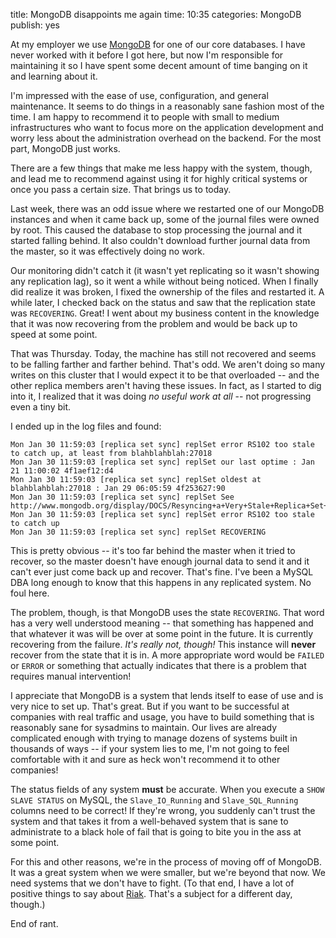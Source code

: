 title: MongoDB disappoints me again
time: 10:35
categories: MongoDB
publish: yes

At my employer we use [MongoDB](http://www.mongodb.org/) for one of our
core databases. I have never worked with it before I got here, but now
I'm responsible for maintaining it so I have spent some decent amount of
time banging on it and learning about it.

I'm impressed with the ease of use, configuration, and general
maintenance. It seems to do things in a reasonably sane fashion most
of the time. I am happy to recommend it to people with small to medium
infrastructures who want to focus more on the application development
and worry less about the administration overhead on the backend. For the
most part, MongoDB just works.

There are a few things that make me less happy with the system, though,
and lead me to recommend against using it for highly critical systems or
once you pass a certain size. That brings us to today.

Last week, there was an odd issue where we restarted one of our MongoDB
instances and when it came back up, some of the journal files were owned
by root. This caused the database to stop processing the journal and it
started falling behind. It also couldn't download further journal data
from the master, so it was effectively doing no work.

Our monitoring didn't catch it (it wasn't yet replicating so it
wasn't showing any replication lag), so it went a while without being
noticed. When I finally did realize it was broken, I fixed the ownership
of the files and restarted it. A while later, I checked back on the
status and saw that the replication state was `RECOVERING`. Great! I
went about my business content in the knowledge that it was now
recovering from the problem and would be back up to speed at some point.

That was Thursday. Today, the machine has still not recovered and seems
to be falling farther and farther behind. That's odd. We aren't doing so
many writes on this cluster that I would expect it to be that overloaded
-- and the other replica members aren't having these issues. In fact,
as I started to dig into it, I realized that it was doing *no useful
work at all* -- not progressing even a tiny bit.

I ended up in the log files and found:

    Mon Jan 30 11:59:03 [replica set sync] replSet error RS102 too stale to catch up, at least from blahblahblah:27018
    Mon Jan 30 11:59:03 [replica set sync] replSet our last optime : Jan 21 11:00:02 4f1aef12:d4
    Mon Jan 30 11:59:03 [replica set sync] replSet oldest at blahblahblah:27018 : Jan 29 06:05:59 4f253627:90
    Mon Jan 30 11:59:03 [replica set sync] replSet See http://www.mongodb.org/display/DOCS/Resyncing+a+Very+Stale+Replica+Set+Member
    Mon Jan 30 11:59:03 [replica set sync] replSet error RS102 too stale to catch up
    Mon Jan 30 11:59:03 [replica set sync] replSet RECOVERING

This is pretty obvious -- it's too far behind the master when it tried
to recover, so the master doesn't have enough journal data to send it
and it can't ever just come back up and recover. That's fine. I've been
a MySQL DBA long enough to know that this happens in any replicated
system. No foul here.

The problem, though, is that MongoDB uses the state `RECOVERING`. That
word has a very well understood meaning -- that something has happened
and that whatever it was will be over at some point in the future. It is
currently recovering from the failure. *It's really not, though!* This
instance will **never** recover from the state that it is in. A more
appropriate word would be `FAILED` or `ERROR` or something that actually
indicates that there is a problem that requires manual intervention!

I appreciate that MongoDB is a system that lends itself to ease of
use and is very nice to set up. That's great. But if you want to be
successful at companies with real traffic and usage, you have to build
something that is reasonably sane for sysadmins to maintain. Our lives
are already complicated enough with trying to manage dozens of systems
built in thousands of ways -- if your system lies to me, I'm not going
to feel comfortable with it and sure as heck won't recommend it to other
companies!

The status fields of any system **must** be accurate. When you
execute a `SHOW SLAVE STATUS` on MySQL, the `Slave_IO_Running` and
`Slave_SQL_Running` columns need to be correct! If they're wrong, you
suddenly can't trust the system and that takes it from a well-behaved
system that is sane to administrate to a black hole of fail that is
going to bite you in the ass at some point.

For this and other reasons, we're in the process of moving off
of MongoDB. It was a great system when we were smaller, but
we're beyond that now. We need systems that we don't have to
fight. (To that end, I have a lot of positive things to say about
[Riak](http://riak.com/). That's a subject for a different day, though.)

End of rant.
